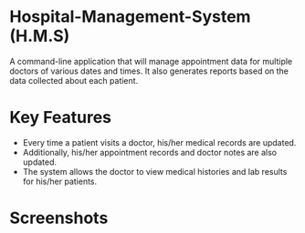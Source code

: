 # Hospital-Management-System (H.M.S)

A command-line application that will manage appointment data for multiple doctors of various dates and times. It also generates reports based on the data collected about each patient. 

# Key Features

- Every time a patient visits a doctor, his/her medical records are updated. 
- Additionally, his/her appointment records and doctor notes are also updated.
- The system allows the doctor to view medical histories and lab results for his/her patients.

# Screenshots
